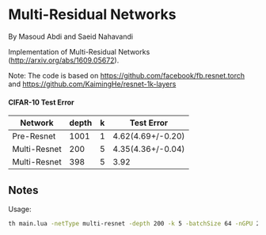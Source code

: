 Multi-Residual Networks
============================
By Masoud Abdi and Saeid Nahavandi


Implementation of Multi-Residual Networks (http://arxiv.org/abs/1609.05672).


Note: The code is based on https://github.com/facebook/fb.resnet.torch and https://github.com/KaimingHe/resnet-1k-layers


#### CIFAR-10 Test Error 

| Network       | depth |  k  | Test Error         | 
| ------------- | ----- | --- | ------------------ |
| Pre-Resnet    | 1001  |  1  |  4.62(4.69+/-0.20) | 
| Multi-Resnet  |  200  |  5  |  4.35(4.36+/-0.04) | 
| Multi-Resnet  |  398  |  5  |        3.92        | 

## Notes


Usage:
```bash
th main.lua -netType multi-resnet -depth 200 -k 5 -batchSize 64 -nGPU 2 -nThreads 4 -dataset cifar10 -nEpochs 200 -shareGradInput false
```










